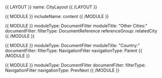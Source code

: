 {{ LAYOUT }}
name: CityLayout
{{ /LAYOUT }}

{{ MODULE }}
    includeName: content
{{ /MODULE }}

{{ MODULE }}
  moduleType: DocumentFilter
  moduleTitle: "Other Cities:"
  documentFilter:
    filterType: DocumentReference
    referenceGroup: relatedCity
{{ /MODULE }}

{{ MODULE }}
  moduleType: DocumentFilter
  moduleTitle: "Country:"
  documentFilter:
    filterType: NavigationFilter
    navigationType: Parent
{{ /MODULE }}

{{ MODULE }}
  moduleType: DocumentFilter
  documentFilter:
    filterType: NavigationFilter
    navigationType: PrevNext
{{ /MODULE }}